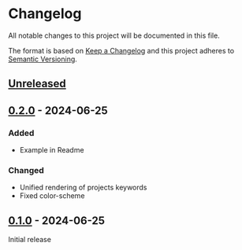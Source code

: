# Changelog

All notable changes to this project will be documented in this file.

The format is based on [Keep a Changelog](https://keepachangelog.com/) and this project adheres to [Semantic Versioning](https://semver.org/).

## [Unreleased]

## [0.2.0] - 2024-06-25

### Added

- Example in Readme

### Changed

- Unified rendering of projects keywords
- Fixed color-scheme

## [0.1.0] - 2024-06-25

Initial release

[Unreleased]: https://github.com/MoritzBru/jsonresume-theme-reactive/compare/v0.2.0...HEAD
[0.2.0]: https://github.com/MoritzBru/jsonresume-theme-reactive/compare/v0.1.0...v0.2.0
[0.1.0]: https://github.com/MoritzBru/jsonresume-theme-reactive/releases/tag/v0.1.0
